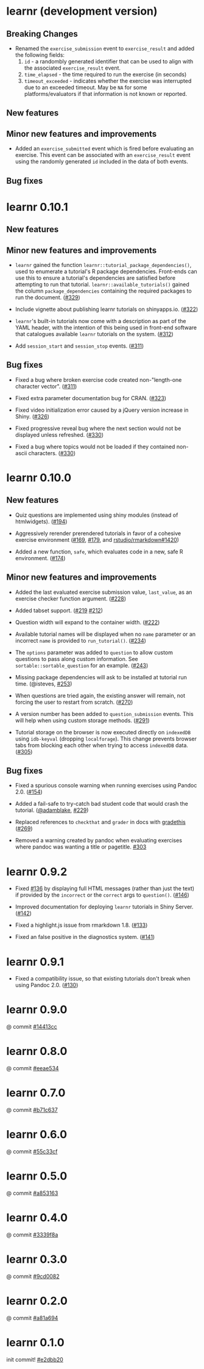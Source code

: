 learnr (development version)
===========

## Breaking Changes

* Renamed the `exercise_submission` event to `exercise_result` and added the following fields: 
  1. `id` - a randombly generated identifier that can be used to align with the associated `exercise_result` event.
  2. `time_elapsed` - the time required to run the exercise (in seconds)
  3. `timeout_exceeded` - indicates whether the exercise was interrupted due to an exceeded timeout. May be `NA` for some platforms/evaluators if that information is not known or reported.
  

## New features

## Minor new features and improvements

* Added an `exercise_submitted` event which is fired before evaluating an exercise. This event can be associated with an `exercise_result` event using the randomly generated `id` included in the data of both events.

## Bug fixes


learnr 0.10.1
===========

## New features

## Minor new features and improvements

* `learnr` gained the function `learnr::tutorial_package_dependencies()`, used to enumerate a tutorial's R package dependencies. Front-ends can use this to ensure a tutorial's dependencies are satisfied before attempting to run that tutorial. `learnr::available_tutorials()` gained the column `package_dependencies` containing the required packages to run the document. ([#329](https://github.com/rstudio/learnr/pull/329))

* Include vignette about publishing learnr tutorials on shinyapps.io. ([#322](https://github.com/rstudio/learnr/pull/322))

* `learnr`'s built-in tutorials now come with a description as part of the YAML header, with the intention of this being used in front-end software that catalogues available `learnr` tutorials on the system. ([#312](https://github.com/rstudio/learnr/issues/312))

* Add `session_start` and `session_stop` events. ([#311](https://github.com/rstudio/learnr/pull/328))

## Bug fixes

* Fixed a bug where broken exercise code created non-"length-one character vector". ([#311](https://github.com/rstudio/learnr/pull/311))

* Fixed extra parameter documentation bug for CRAN. ([#323](https://github.com/rstudio/learnr/pull/323))

* Fixed video initialization error caused by a jQuery version increase in Shiny. ([#326](https://github.com/rstudio/learnr/pull/326))

* Fixed progressive reveal bug where the next section would not be displayed unless refreshed. ([#330](https://github.com/rstudio/learnr/pull/330))

* Fixed a bug where topics would not be loaded if they contained non-ascii characters. ([#330](https://github.com/rstudio/learnr/pull/330))


learnr 0.10.0
===========

## New features

* Quiz questions are implemented using shiny modules (instead of htmlwidgets). ([#194](https://github.com/rstudio/learnr/pull/194))

* Aggressively rerender prerendered tutorials in favor of a cohesive exercise environment ([#169](https://github.com/rstudio/learnr/issues/169), [#179](https://github.com/rstudio/learnr/pull/179), and [rstudio/rmarkdown#1420](https://github.com/rstudio/rmarkdown/pull/1420))

* Added a new function, `safe`, which evaluates code in a new, safe R environment. ([#174](https://github.com/rstudio/learnr/pull/174))

## Minor new features and improvements

* Added the last evaluated exercise submission value, `last_value`, as an exercise checker function argument. ([#228](https://github.com/rstudio/learnr/pull/228))

* Added tabset support. ([#219](https://github.com/rstudio/learnr/pull/219) [#212](https://github.com/rstudio/learnr/issues/212))

* Question width will expand to the container width. ([#222](https://github.com/rstudio/learnr/pull/222))

* Available tutorial names will be displayed when no `name` parameter or an incorrect `name` is provided to `run_tutorial()`. ([#234](https://github.com/rstudio/learnr/pull/234))

* The `options` parameter was added to `question` to allow custom questions to pass along custom information.  See `sortable::sortable_question` for an example. ([#243](https://github.com/rstudio/learnr/pull/243))

* Missing package dependencies will ask to be installed at tutorial run time. (@isteves, [#253](https://github.com/rstudio/learnr/issues/253))

* When questions are tried again, the existing answer will remain, not forcing the user to restart from scratch. ([#270](https://github.com/rstudio/learnr/issues/270))

* A version number has been added to `question_submission` events.  This will help when using custom storage methods. ([#291](https://github.com/rstudio/learnr/pull/291))

* Tutorial storage on the browser is now executed directly on `indexedDB` using `idb-keyval` (dropping `localforage`).  This change prevents browser tabs from blocking each other when trying to access `indexedDB` data. ([#305](https://github.com/rstudio/learnr/pull/305))

## Bug fixes

* Fixed a spurious console warning when running exercises using Pandoc 2.0. ([#154](https://github.com/rstudio/learnr/issues/154))

* Added a fail-safe to try-catch bad student code that would crash the tutorial. ([@adamblake](https://github.com/adamblake), [#229](https://github.com/rstudio/learnr/issues/229))

* Replaced references to `checkthat` and `grader` in docs with [gradethis](https://github.com/rstudio-education/gradethis) ([#269](https://github.com/rstudio/learnr/issues/269))

* Removed a warning created by pandoc when evaluating exercises where pandoc was wanting a title or pagetitle. [#303](https://github.com/rstudio/learnr/pull/303)



learnr 0.9.2
===========

* Fixed [#136](https://github.com/rstudio/learnr/issues/136) by displaying full HTML messages (rather than just the text) if provided by the `incorrect` or the `correct` args to `question()`. ([#146](https://github.com/rstudio/learnr/pull/146))

* Improved documentation for deploying `learnr` tutorials in Shiny Server. ([#142](https://github.com/rstudio/learnr/issues/142))

* Fixed a highlight.js issue from rmarkdown 1.8. ([#133](https://github.com/rstudio/learnr/issues/133))

* Fixed an false positive in the diagnostics system. ([#141](https://github.com/rstudio/learnr/issues/141))

learnr 0.9.1
===========

* Fixed a compatibility issue, so that existing tutorials don't break when using Pandoc 2.0. ([#130](https://github.com/rstudio/learnr/pull/130))

learnr 0.9.0
===========

@ commit [#14413cc](https://github.com/rstudio/learnr/commit/14413cc7ea20fa3b5938b29fab2b01282e6f0c1f)

learnr 0.8.0
===========

@ commit [#eeae534](https://github.com/rstudio/learnr/commit/eeae534fa792dcd369075a90b59b042ad26f945f)

learnr 0.7.0
===========

@ commit [#b71c637](https://github.com/rstudio/learnr/commit/b71c637cb0b1e0cb817e8e0c2fa56a4fcabd58dd)

learnr 0.6.0
===========

@ commit [#55c33cf](https://github.com/rstudio/learnr/commit/55c33cf616d3259c508ae234d301964c599a3039)

learnr 0.5.0
===========

@ commit [#a853163](https://github.com/rstudio/learnr/commit/a8531633f38c13333da6e1c76c6cb6c720e299dd)

learnr 0.4.0
===========

@ commit [#3339f8a](https://github.com/rstudio/learnr/commit/3339f8aaa2d0402622b1881aa42fcc78ea87db51)

learnr 0.3.0
===========

@ commit [#9cd0082](https://github.com/rstudio/learnr/commit/9cd00828bfa2429d88ad9efdbd51ad8475a6efb2)

learnr 0.2.0
===========

@ commit [#a81a694](https://github.com/rstudio/learnr/commit/a81a69498823d860f54c153128719e280de3d831)

learnr 0.1.0
===========

init commit! [#e2dbb20](https://github.com/rstudio/learnr/commit/e2dbb20d8fb7208cffcb339ea0fc5a8c9c45adb5)

